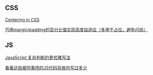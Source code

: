 ## CSS

[Centering in CSS](https://css-tricks.com/centering-css-complete-guide/)

[巧用margin/padding的百分比值实现高度自适应（多用于占位，避免闪烁）](https://segmentfault.com/a/1190000004231995)


## JS

[JavaScript 复杂判断的更优雅写法](https://juejin.im/post/5bdfef86e51d453bf8051bf8)

[看看这些被同事喷的JS代码风格你写过多少](https://juejin.im/post/5becf928f265da61380ec986)